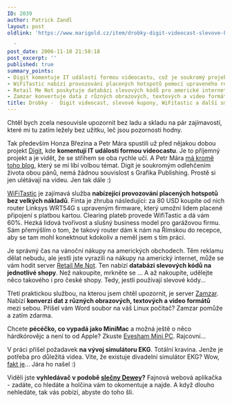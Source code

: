 ```yaml
---
ID: 2039
author: Patrick Zandl
layout: post
oldlink: 'https://www.marigold.cz/item/drobky-digit-videocast-slevove-kupony-wifitastic-a-dalsi-smeska

  '
post_date: 2006-11-10 21:58:18
post_excerpt: ''
published: true
summary_points:
- Digit komentuje IT události formou videocastu, což je soukromý projekt.
- WiFiTastic nabízí provozování placených hotspotů pomocí upraveného routeru.
- Retail Me Not poskytuje databázi slevových kódů pro americké internetové obchody.
- Zamzar konvertuje data z různých obrazových, textových a video formátů zdarma.
title: Drobky -  Digit videocast, slevové kupony, WiFitastic a další směska
---
```


<texy>Chtěl bych zcela nesouvisle upozornit bez ladu a skladu na pár zajímavostí, které mi tu zatím ležely bez užitku, leč jsou pozornosti hodny. 

Tak především Honza Březina a Petr Mára spustili už před nějakou dobou projekt <a href="http://www.digit.cz">Digit</a>, kde <b>komentují IT události formou videocastu</b>. Je to příjemný projekt a je vidět, že se střihem se oba rychle učí. A Petr Mára <a href="http://www.petrmara.com/blog/">má kromě toho blog</a>, který se mi líbí volbou témat. Digit je soukromým odlehčením života obou pánů, nemá žádnou souvislost s Grafika Publishing. Prostě si jen ulétávají na videu. Jen tak dále :)

<a href="http://www.wifitastic.com/">WiFiTastic</a> je zajímavá služba  <b>nabízející provozování placených hotspotů bez velkých nákladů</b>. Finta je zhruba následující: za 80 USD koupíte od nich router Linksys WRT54G s upraveným firmware, který umožní lidem placené připojení s platbou kartou. Clearing plateb provede WifiTastic a dá vám 60%. Hezká lidová tvořivost a slušný business model pro garážovou firmu. Sám přemýšlím o tom, že takový router dám k nám na Římskou do recepce, aby se tam mohl konektnout kdokoliv a neměl jsem s tím práci. 

Je správný čas na vánoční nákupy na amerických obchodech. Těm reklamu dělat nebudu, ale jestli jste vyrazili na nákupy na americký internet, může se vám hodit server <a href="http://www.retailmenot.com/">Retail Me Not</a>. Ten nabízí <b>databázi slevových kódů na jednotlivé shopy</b>. Než nakoupíte, mrkněte se ... A až nakoupíte, udělejte něco takového i pro české shopy. Tedy, jestli používají slevové kódy... 

Třetí praktickou službou, na kterou jsem chtěl upozornit, je server <a href="http://www.zamzar.com/">Zamzar</a>. Nabízí <b>konverzi dat z různých obrazových, textových a video formátů</b> mezi sebou. Přišel vám Word soubor na váš Linux počítač? Zamzar pomůže a zatím zdarma. 

Chcete <b>pécéčko, co vypadá jako MiniMac</b> a možná ještě o něco hárdkórovějc a není to od Apple? Zkuste <a href="http://www.reghardware.co.uk/2006/10/27/review_evesham_mini_pc/">Evesham Mini PC</a>. Rajcovní... 

V práci přišel požadavek <b>na vývoj simulátoru EKG</b>. Totální kravina. Jenže je potřeba pro důležitá videa. Víte, že existuje divadelní simulátor EKG? Wow, <a href="http://ekg.twobrotherssoftware.com/">fakt je</a>... Jára ho  našel :)

Viděli jste <b>vyhledávač v podobě <a href="http://www.msdewey.com/">slečny Dewey</a>?</b> Fajnová webová aplikačka - zadáte, co hledáte a holčina vám to okomentuje a najde. A když dlouho nehledáte, tak vás pobízí, abyste do toho šli.
